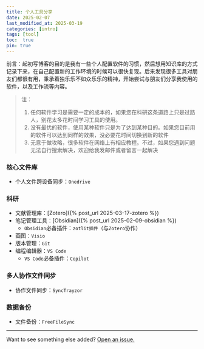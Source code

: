 ```yaml
---
title: 个人工具分享
date: 2025-02-07
last_modified_at: 2025-03-19
categories: [intro]
tags: [tool]
toc:  true
pin: true
---
```


前言：起初写博客的目的是我有一些个人配置软件的习惯，然后想用知识库的方式记录下来，在自己配置新的工作环境的时候可以很快复现。后来发现很多工具对朋友们都很有用，秉承着独乐乐不如众乐乐的精神，开始尝试与朋友们分享我使用的软件，以及工作流等内容。
> 注：
>   1. 任何软件学习是需要一定的成本的，如果您在科研这条道路上只是过路人，别花太多花时间学习工具的使用。
>   2. 没有最优的软件，使用某种软件只是为了达到某种目的。如果您目前用的软件可以达到同样的效果，没必要花时间切换到新的软件
>   3. 无意于做攻略，很多软件在网络上有相应教程。不过，如果您遇到问题无法自行搜索解决，欢迎给我发邮件或者留言一起解决

### 核心文件库
- 个人文件跨设备同步：`Onedrive`

### 科研
- 文献管理库：[Zotero]({% post_url 2025-03-17-zotero %})
- 笔记管理工具：[Obsidian]({% post_url 2025-02-09-obsidian %})
    - `Obsidian`必备插件：`zotlit插件`（与`Zotero`协作）
- 画图：`Visio`
- 版本管理：`Git`
- 编程编辑器：`VS Code`
    - `VS Code`必备插件：`Copilot`

### 多人协作文件同步
- 协作文件同步：`SyncTrayzor`

### 数据备份
- 文件备份：`FreeFileSync`


---

Want to see something else added? <a href="https://github.com/MingshuoXu/MingshuoXu.github.io/issues/new">Open an issue.</a>

[^fn-sample_footnote]: Handy! Now click the return link to go back.
